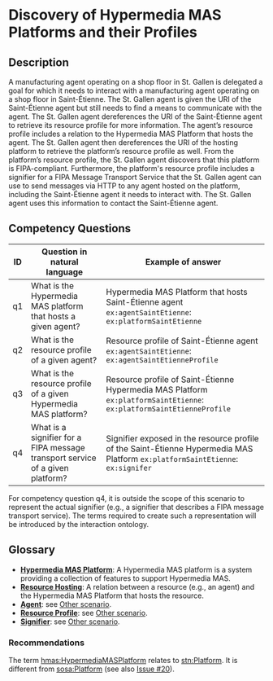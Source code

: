 # Discovery of Hypermedia MAS Platforms and their Profiles

## Description

A manufacturing agent operating on a shop floor in St. Gallen is delegated a goal for which it needs to interact with a manufacturing agent operating on a shop floor in Saint-Étienne. The St. Gallen agent is given the URI of the Saint-Étienne agent but still needs to find a means to communicate with the agent. The St. Gallen agent dereferences the URI of the Saint-Étienne agent to retrieve its resource profile for more information. The agent’s resource profile includes a relation to the Hypermedia MAS Platform that hosts the agent. The St. Gallen agent then dereferences the URI of the hosting platform to retrieve the platform’s resource profile as well. From the platform’s resource profile, the St. Gallen agent discovers that this platform is FIPA-compliant. Furthermore, the platform's resource profile includes a signifier for a FIPA Message Transport Service that the St. Gallen agent can use to send messages via HTTP to any agent hosted on the platform, including the Saint-Étienne agent it needs to interact with. The St. Gallen agent uses this information to contact the Saint-Étienne agent.

## Competency Questions

| ID | Question in natural language | Example of answer |
|---|---|---|
| q1 | What is the Hypermedia MAS platform that hosts a given agent? | Hypermedia MAS Platform that hosts Saint-Étienne agent `ex:agentSaintEtienne`: `ex:platformSaintEtienne` |
| q2 | What is the resource profile of a given agent? | Resource profile of Saint-Étienne agent `ex:agentSaintEtienne`: `ex:agentSaintEtienneProfile` |
| q3 | What is the resource profile of a given Hypermedia MAS platform? | Resource profile of Saint-Étienne Hypermedia MAS Platform `ex:platformSaintEtienne`: `ex:platformSaintEtienneProfile` |
| q4 | What is a signifier for a FIPA message transport service of a given platform? | Signifier exposed in the resource profile of the Saint-Étienne Hypermedia MAS Platform `ex:platformSaintEtienne`: `ex:signifer` |

For competency question q4, it is outside the scope of this scenario to represent the actual signifier (e.g., a signifier that describes a FIPA message transport service). The terms required to create such a representation will be introduced by the interaction ontology.

## Glossary

* [**Hypermedia MAS Platform**](https://purl.org/hmas/HypermediaMASPlatform): A Hypermedia MAS platform is a system providing a collection of features to support Hypermedia MAS.
* [**Resource Hosting**](https://purl.org/hmas/isHostedOn): A relation between a resource (e.g., an agent) and the Hypermedia MAS Platform that hosts the resource.
* [**Agent**](https://purl.org/hmas/Agent): see [Other scenario](../discover-core/README.md).
* [**Resource Profile**](https://purl.org/hmas/ResourceProfile): see [Other scenario](../discover-core/README.md).
* [**Signifier**](https://purl.org/hmas/Signifier): see [Other scenario](../discover-signifiers/README.md).

### Recommendations

The term [hmas:HypermediaMASPlatform](https://purl.org/hmas/HypermediaMASPlatform) relates to [stn:Platform](https://w3id.org/stn/core#Platform). It is different from [sosa:Platform](https://www.w3.org/TR/vocab-ssn/#SOSAPlatform) (see also [Issue #20](https://github.com/HyperAgents/ns.hyperagents.org/issues/20)).